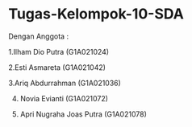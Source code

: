 # Tugas-Kelompok-10-SDA
Dengan Anggota :

1.Ilham Dio Putra             (G1A021024) 

2.Esti Asmareta               (G1A021042)

3.Ariq Abdurrahman            (G1A021036) 

4. Novia Evianti              (G1A021072) 

6. Apri Nugraha Joas Putra    (G1A021078)
